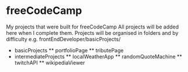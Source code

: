 # freeCodeCamp
My projects that were built for freeCodeCamp
All projects will be added here when I complete them.
Projects will be organised in folders and by difficulty e.g. frontEndDeveloper/basicProjects/
* basicProjects
    ** portfolioPage
    ** tributePage
* intermediateProjects
    ** localWeatherApp
    ** randomQuoteMachine
    ** twitchAPI
    ** wikipediaViewer

